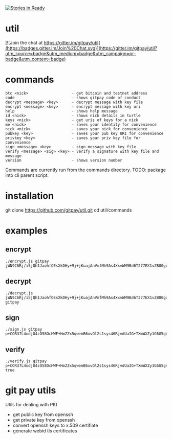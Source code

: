 [![Stories in Ready](https://badge.waffle.io/gitpay/util.png?label=ready&title=Ready)](https://waffle.io/gitpay/util)

# util


[![Join the chat at https://gitter.im/gitpay/util](https://badges.gitter.im/Join%20Chat.svg)](https://gitter.im/gitpay/util?utm_source=badge&utm_medium=badge&utm_campaign=pr-badge&utm_content=badge)

# commands

    btc <nick>                   - get bitcoin and testnet address
    code                         - shows gitpay code of conduct
    decrypt <message> <key>      - decrypt message with key file
    encrypt <message> <key>      - encrypt message with key uri
    help                         - shows help message
    id <nick>                    - shows nick details in turtle
    keys <nick>                  - get uris of keys for a nick
    me <nick>                    - saves your identity for convenience
    nick <nick>                  - saves your nick for convenience
    pubkey <key>                 - saves your pub key URI for convenience
    privkey <key>                - saves your priv key file for convenience
    sign <message> <key>         - sign message with key file
    verify <message> <sig> <key> - verify a signature with key file and message
    version                      - shows version number

Commands are currently run from the commands directory.  TODO: package into cli parent script.

# installation

   git clone https://github.com/gitpay/util.git
   cd util/commands

# examples

## encrypt

    ./encrypt.js gitpay
    jWN9C6Rj/i5jQh1JaohfOEsXkDHy+9j+jKuajAnVmfMh9As4XxvWM9Bd6T277EX1vZB80gq9otqintB8TG7GYTJ8NuGnMGJQlRWYLllIHaD6Jnv5UW1qf5HtvQ1wRQzeI2+MHccXB3xD3qc0FlGLbF22cGe79CHPFBRW2U7ij7ikGZK8iaAUr79o1PR6g0B6fuw44DGBJISqLwmiBbbYhSCHqfih/hkFv5gB1gSWA9rZ0+vmyMr5+fOPgM1AblljujaqAWXRdoNvzyVF0mwiq1NUAtsedxIg+TEBMQO+6gE7IXk90ZneaaCIgBOvzothBy36J9QJfGgoa3EMqqeG4g==

## decrypt

    ./decrypt.js jWN9C6Rj/i5jQh1JaohfOEsXkDHy+9j+jKuajAnVmfMh9As4XxvWM9Bd6T277EX1vZB80gq9otqintB8TG7GYTJ8NuGnMGJQlRWYLllIHaD6Jnv5UW1qf5HtvQ1wRQzeI2+MHccXB3xD3qc0FlGLbF22cGe79CHPFBRW2U7ij7ikGZK8iaAUr79o1PR6g0B6fuw44DGBJISqLwmiBbbYhSCHqfih/hkFv5gB1gSWA9rZ0+vmyMr5+fOPgM1AblljujaqAWXRdoNvzyVF0mwiq1NUAtsedxIg+TEBMQO+6gE7IXk90ZneaaCIgBOvzothBy36J9QJfGgoa3EMqqeG4g==
    gitpay

## sign

    ./sign.js gitpay
    p+COR37L4odjO4zO58OcHWF+HmZZx5qwemB6xvOl2s1sys46RjvdUaIG+TXmWXZy1G6G5gVcARI12q1oDJ0iqOPX3GkEnV69iycvTNZClnDwoPyMG7RnT7wk7jTZluWmHKxb/2kBpGRIFo+AWGFeawe5QSCWSsXbZCd5TAGjgLbNhO7BAET7HxXF19X6QbyMWF6W97O6sKBaG72vFvRXBqb9gKIYuNPJz7GR0mWtI/KeGDdLi5QWqjFCnsj6FUgnAQuQQeP8M2+OlWbaVTAM72zP0jIqtOEMPy3+M9FTgj3hpDwUFiUBnmTzbP6YFNxasia5srDDPRLlP9oxoH0kZA==

## verify

    ./verify.js gitpay p+COR37L4odjO4zO58OcHWF+HmZZx5qwemB6xvOl2s1sys46RjvdUaIG+TXmWXZy1G6G5gVcARI12q1oDJ0iqOPX3GkEnV69iycvTNZClnDwoPyMG7RnT7wk7jTZluWmHKxb/2kBpGRIFo+AWGFeawe5QSCWSsXbZCd5TAGjgLbNhO7BAET7HxXF19X6QbyMWF6W97O6sKBaG72vFvRXBqb9gKIYuNPJz7GR0mWtI/KeGDdLi5QWqjFCnsj6FUgnAQuQQeP8M2+OlWbaVTAM72zP0jIqtOEMPy3+M9FTgj3hpDwUFiUBnmTzbP6YFNxasia5srDDPRLlP9oxoH0kZA==
    true

# git pay utils

Utils for dealing with PKI

* get public key from openssh
* get private key from openssh
* convert openssh keys to x.509 certifiate
* generate webid tls certificates
